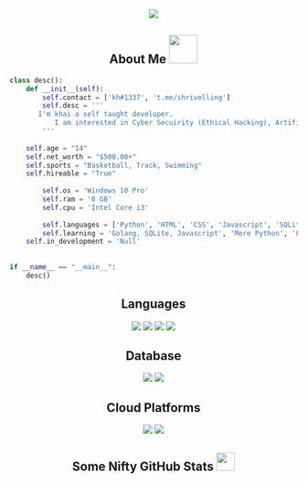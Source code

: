 <p align="center">
    <a href="discord://-/users/995021078428663889">
        <img src="https://lanyard-profile-readme.vercel.app/api/995021078428663889?bg=0000000&borderRadius=0&idleMessage=%20"/>
    </a>
</p>
<h2 align="center"> About Me <img src = "https://raw.githubusercontent.com/MartinHeinz/MartinHeinz/master/wave.gif" width = 50px> </h2> 

```py
class desc():
    def __init__(self):
    	self.contact = ['kh#1337', 't.me/shrivelling']
        self.desc = '''
	   I'm khai a self taught developer.
           I am interested in Cyber Secuirity (Ethical Hacking), Artifical Intelligence & API Exploitation.
        '''
	
	self.age = "14"
	self.net_worth = "$500.00+"
	self.sports = "Basketball, Track, Swimming"
	self.hireable = "True"
	
        self.os = 'Windows 10 Pro'
        self.ram = '8 GB'
        self.cpu = 'Intel Core i3'
	
        self.languages = ['Python', 'HTML', 'CSS', 'Javascript', 'SQLite']
        self.learning = 'Golang, SQLite, Javascript', 'More Python', 'Full Stack Web Development'
	self.in_development = 'Null'
	
	
if __name__ == "__main__":
    desc()
```

<h2 align="center"> Languages </h2>
<p href = "https://google.com" align="center"> <img src="https://img.shields.io/badge/Python-FFD43B?style=for-the-badge&logo=python&logoColor=blue"> <img src="https://img.shields.io/badge/JavaScript-323330?style=for-the-badge&logo=javascript&logoColor=F7DF1E"> <img src="https://img.shields.io/badge/Go-00ADD8?style=for-the-badge&logo=go&logoColor=white"> <img src="https://img.shields.io/badge/json-5E5C5C?style=for-the-badge&logo=json&logoColor=white"></p>


<h2 align="center"> Database </h2>
<p href = "https://mongodb.com" align="center"> <img src="https://img.shields.io/badge/MongoDB-4EA94B?style=for-the-badge&logo=mongodb&logoColor=white"> <img src="https://img.shields.io/badge/SQLite-07405E?style=for-the-badge&logo=sqlite&logoColor=white"></p>


<h2 align="center"> Cloud Platforms </h2>
<p href = "https://heroku.com" align="center"> <img src="https://img.shields.io/badge/Heroku-430098?style=for-the-badge&logo=heroku&logoColor=white"> <img src="https://img.shields.io/badge/Netlify-00C7B7?style=for-the-badge&logo=netlify&logoColor=white"></p>


<h2 align="center"> Some Nifty GitHub Stats <img src='https://media1.giphy.com/media/du3J3cXyzhj75IOgvA/giphy.gif?cid=ecf05e47x2g034i9pzwtzzsd3xgg2w9nr94t4tflbbgo3008&rid=giphy.gif' width='32px'> </h2> 

<p href="https://google.com" align="center">
    <img alt="" src=https://github-readme-streak-stats.herokuapp.com/?user=khai1337
>
</p>

<p href="https://google.com" align="center">
    <img alt="" src=https://github-readme-stats.vercel.app/api?username=khai1337&show_icons=true&theme=tokyonight>
</p>
